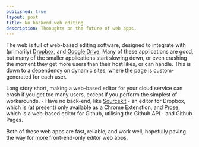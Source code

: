 ```yaml
---
published: true
layout: post
title: No backend web editing
description: Thooughts on the future of web apps.
---
```


The web is full of web-based editing software, designed to integrate with (primarily) [Dropbox](https://db.tt/8IVjLi1 "Dropbox (Extra storage free, with this link!)"), and [Google Drive](http://drive.google.com "Google Drive"). Many of these applications are good, but many of the smaller applications start slowing down, or even crashing the moment they get more users than their host likes, or can handle. This is down to a dependency on dynamic sites, where the page is custom-generated for each user.

Long story short, making a web-based editor for your cloud service can crash if you get too many users, except if you perform the simplest of workarounds. - Have no back-end, like [Sourcekit](https://github.com/kenotron/sourcekit) - an editor for Dropbox, which is (at present) only available as a Chrome Extenstion, and [Prose](http://prose.io), which is a web-based editor for Github, utilising the Github API - and Github Pages.

Both of these web apps are fast, reliable, and work well, hopefully paving the way for more front-end-only editor web apps.
